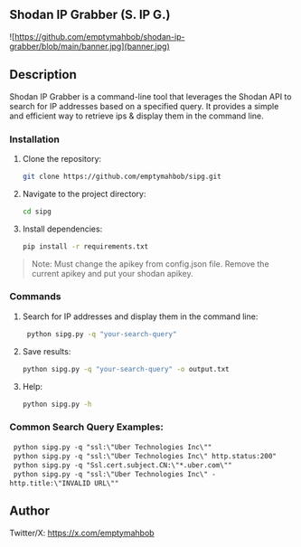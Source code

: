## Shodan IP Grabber (S. IP G.)

![https://github.com/emptymahbob/shodan-ip-grabber/blob/main/banner.jpg](banner.jpg)

## Description

Shodan IP Grabber is a command-line tool that leverages the Shodan API to search for IP addresses based on a specified query. It provides a simple and efficient way to retrieve ips & display them in the command line.

### Installation

1. Clone the repository:

   ```bash
   git clone https://github.com/emptymahbob/sipg.git

2. Navigate to the project directory:

   ```bash
   cd sipg

3. Install dependencies:

   ```bash
   pip install -r requirements.txt

> Note: Must change the apikey from config.json file. Remove the current apikey and put your shodan apikey.

### Commands

1. Search for IP addresses and display them in the command line:

    ```bash
     python sipg.py -q "your-search-query"
    
2. Save results:

    ```bash
    python sipg.py -q "your-search-query" -o output.txt

3. Help:

    ```bash
    python sipg.py -h
    
### Common Search Query Examples:
     python sipg.py -q "ssl:\"Uber Technologies Inc\""
     python sipg.py -q "ssl:\"Uber Technologies Inc\" http.status:200"
     python sipg.py -q "Ssl.cert.subject.CN:\"*.uber.com\""
     python sipg.py -q "ssl:\"Uber Technologies Inc\" -http.title:\"INVALID URL\""

## Author

Twitter/X: https://x.com/emptymahbob
